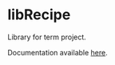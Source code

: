 # libRecipe

Library for term project.

Documentation available [here](https://segbk.github.io/term-project/).
